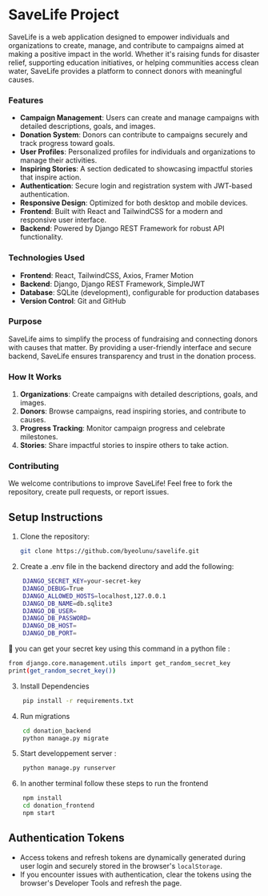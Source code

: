 # SaveLife Project

SaveLife is a web application designed to empower individuals and organizations to create, manage, and contribute to campaigns aimed at making a positive impact in the world. Whether it's raising funds for disaster relief, supporting education initiatives, or helping communities access clean water, SaveLife provides a platform to connect donors with meaningful causes.

### **Features**
- **Campaign Management**: Users can create and manage campaigns with detailed descriptions, goals, and images.
- **Donation System**: Donors can contribute to campaigns securely and track progress toward goals.
- **User Profiles**: Personalized profiles for individuals and organizations to manage their activities.
- **Inspiring Stories**: A section dedicated to showcasing impactful stories that inspire action.
- **Authentication**: Secure login and registration system with JWT-based authentication.
- **Responsive Design**: Optimized for both desktop and mobile devices.
- **Frontend**: Built with React and TailwindCSS for a modern and responsive user interface.
- **Backend**: Powered by Django REST Framework for robust API functionality.

### **Technologies Used**
- **Frontend**: React, TailwindCSS, Axios, Framer Motion
- **Backend**: Django, Django REST Framework, SimpleJWT
- **Database**: SQLite (development), configurable for production databases
- **Version Control**: Git and GitHub

### **Purpose**
SaveLife aims to simplify the process of fundraising and connecting donors with causes that matter. By providing a user-friendly interface and secure backend, SaveLife ensures transparency and trust in the donation process.

### **How It Works**
1. **Organizations**: Create campaigns with detailed descriptions, goals, and images.
2. **Donors**: Browse campaigns, read inspiring stories, and contribute to causes.
3. **Progress Tracking**: Monitor campaign progress and celebrate milestones.
4. **Stories**: Share impactful stories to inspire others to take action.

### **Contributing**
We welcome contributions to improve SaveLife! Feel free to fork the repository, create pull requests, or report issues.

## Setup Instructions

1. Clone the repository:
   ```bash
   git clone https://github.com/byeolunu/savelife.git

2. Create a .env file in the backend directory and add the following:
```bash
    DJANGO_SECRET_KEY=your-secret-key
    DJANGO_DEBUG=True
    DJANGO_ALLOWED_HOSTS=localhost,127.0.0.1
    DJANGO_DB_NAME=db.sqlite3
    DJANGO_DB_USER=
    DJANGO_DB_PASSWORD=
    DJANGO_DB_HOST=
    DJANGO_DB_PORT=
```
🔴 you can get your secret key using this command in a python file : 
```bash 
from django.core.management.utils import get_random_secret_key
print(get_random_secret_key())
```
3. Install Dependencies 
```bash 
    pip install -r requirements.txt
```
4. Run migrations 
```bash 
    cd donation_backend 
    python manage.py migrate
```

5. Start developpement server : 
```bash 
    python manage.py runserver
```

6. In another terminal follow these steps to run the frontend 
```bash 
    npm install
    cd donation_frontend
    npm start
```

## Authentication Tokens

- Access tokens and refresh tokens are dynamically generated during user login and securely stored in the browser's `localStorage`.
- If you encounter issues with authentication, clear the tokens using the browser's Developer Tools and refresh the page.

